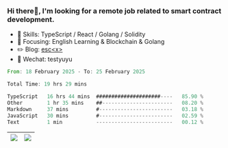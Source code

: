 ### Hi there👋, I'm looking for a remote job related to smart contract development.


- 🔨 Skills: TypeScript / React / Golang / Solidity
- 🎯 Focusing: English Learning & Blockchain & Golang
- ✏️ Blog: [esc\<x\>](https://escx.github.io)
- 💬 Wechat: testyuyu


<!--START_SECTION:waka-->

```rust
From: 18 February 2025 - To: 25 February 2025

Total Time: 19 hrs 29 mins

TypeScript   16 hrs 44 mins  #####################----   85.90 %
Other        1 hr 35 mins    ##-----------------------   08.20 %
Markdown     37 mins         #------------------------   03.18 %
JavaScript   30 mins         #------------------------   02.59 %
Text         1 min           -------------------------   00.12 %
```

<!--END_SECTION:waka-->


| <img align="center" src="https://github-readme-stats.vercel.app/api/?username=escX&show_icons=true&theme=buefy&hide_border=true&card_width=500" /> | <img align="center" src="https://github-readme-stats.vercel.app/api/top-langs/?username=escX&layout=compact&theme=buefy&hide_border=true&card_width=500" /> |
| ------------- | ------------- |
